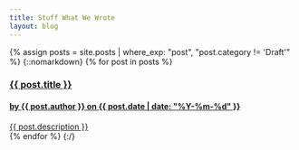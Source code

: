 ```yaml
---
title: Stuff What We Wrote
layout: blog
---
```

{% assign posts = site.posts | where_exp: "post", "post.category != 'Draft'" %}
{::nomarkdown}
{% for post in posts %}
	<div class="large-4 medium-6 small-12 cell">
		<a href="{{ post.url | remove_first:'/' }}">
			<div class="content-box blog-preview">
				<div class="content-title">
					<h3>{{ post.title }}</h3>
					<h4>by {{ post.author }} on {{ post.date | date: "%Y-%m-%d" }}</h4>
				</div>
				<section>
					{{ post.description }}
				</section>
			</div>
		</a>
	</div>
{% endfor %}
{:/}




